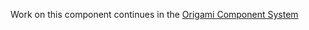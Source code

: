 Work on this component continues in the [Origami Component System](https://github.com/Financial-Times/origami/tree/main/components/audio)

